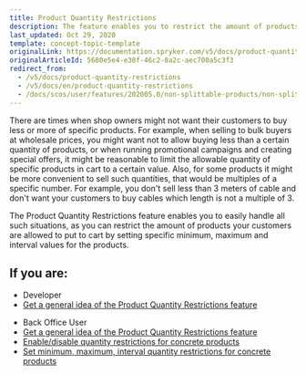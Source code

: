 ```yaml
---
title: Product Quantity Restrictions
description: The feature enables you to restrict the amount of products your customers are allowed to put to cart (by specifying minimum, maximum, and interval values).
last_updated: Oct 29, 2020
template: concept-topic-template
originalLink: https://documentation.spryker.com/v5/docs/product-quantity-restrictions
originalArticleId: 5680e5e4-e38f-46c2-8a2c-aec700a5c3f3
redirect_from:
  - /v5/docs/product-quantity-restrictions
  - /v5/docs/en/product-quantity-restrictions
  - /docs/scos/user/features/202005.0/non-splittable-products/non-splittable-products-feature-overview.html
---
```


There are times when shop owners might not want their customers to buy less or more of specific products. For example, when selling to bulk buyers at wholesale prices, you might want not to allow buying less than a certain quantity of products, or when running promotional campaigns and creating special offers, it might be reasonable to limit the allowable quantity of specific products in cart to a certain value. Also, for some products it might be more convenient to sell such quantities, that would be multiples of a specific number. For example, you don't sell less than 3 meters of cable and don't want your customers to buy cables which length is not a multiple of 3.

The Product Quantity Restrictions feature enables you to easily handle all such situations, as you can restrict the amount of products your customers are allowed to put to cart by setting specific minimum, maximum and interval values for the products.

## If you are:

<div class="mr-container">
    <div class="mr-list-container">
        <!-- col1 -->
        <div class="mr-col">
            <ul class="mr-list mr-list-green">
                <li class="mr-title">Developer</li>
                <li><a href="/docs/scos/user/features/{{page.version}}/product-information-management/product-quantity-restrictions/product-quantity-restrictions-overview.html" class="mr-link">Get a general idea of the Product Quantity Restrictions feature</a></li>
            </ul>
        </div>
        <!-- col2 -->
        <div class="mr-col">
            <ul class="mr-list mr-list-blue">
                <li class="mr-title"> Back Office User</li>
                 <li><a href="/docs/scos/user/features/{{page.version}}/product-information-management/product-quantity-restrictions/product-quantity-restrictions-overview.html" class="mr-link">Get a general idea of the Product Quantity Restrictions feature</a></li>
                <li><a href="/docs/scos/user/back-office-user-guides/{{page.version}}/catalog/products/manage-concrete-products/creating-product-variants.html" class="mr-link">Enable/disable quantity restrictions for concrete products</a></li>
                <li><a href="/docs/scos/user/back-office-user-guides/{{page.version}}/catalog/products/manage-concrete-products/editing-product-variants.html" class="mr-link">Set minimum, maximum, interval quantity restrictions for concrete products</a></li>
                </ul>
        </div>
    </div>
</div>
